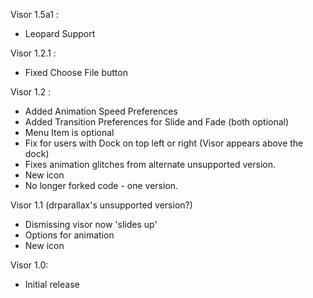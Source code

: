 Visor 1.5a1 :
  * Leopard Support

Visor 1.2.1 :
  * Fixed Choose File button

Visor 1.2 :
  * Added Animation Speed Preferences
  * Added Transition Preferences for Slide and Fade (both optional)
  * Menu Item is optional
  * Fix for users with Dock on top left or right (Visor appears above the dock)
  * Fixes animation glitches from alternate unsupported version.
  * New icon
  * No longer forked code - one version.

Visor 1.1 (drparallax's unsupported version?)
  * Dismissing visor now 'slides up'
  * Options for animation
  * New icon

Visor 1.0:
  * Initial release